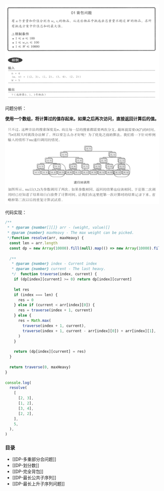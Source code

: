 
![](./images/24.png)

问题分析：

**使用一个数组，将计算过的值存起来。如果之后再次访问，直接返回计算后的值。**

![](./images/25.png)

代码实现：

```javascript
/**  
 * * @param {number[][]} arr - (weight, value)[]  
 * @param {number} maxHeavy - The max weight can be picked.  
 */function resolve(arr, maxHeavy) {  
  const len = arr.length  
  const dp = new Array(10000).fill(null).map(() => new Array(10000).fill(-1))  
  
  /**  
   * @param {number} index - Current index  
   * @param {number} current - The last heavy.  
   */  function traverse(index, current) {  
    if (dp[index][current] >= 0) return dp[index][current]  
  
    let res  
    if (index === len) {  
      res = 0  
    } else if (current < arr[index][0]) {  
      res = traverse(index + 1, current)  
    } else {  
      res = Math.max(  
        traverse(index + 1, current),  
        traverse(index + 1, current - arr[index][0]) + arr[index][1],  
      )  
    }  
  
    return (dp[index][current] = res)  
  }  
  
  return traverse(0, maxHeavy)  
}  
  
console.log(  
  resolve(  
    [  
      [2, 3],  
      [1, 2],  
      [3, 4],  
      [2, 2],  
    ],  
    5,  
  ),  
)
```


### 目录

- [[DP-多重部分合问题]]
- [[DP-划分数]]
- [[DP-完全背包]]
- [[DP-最长公共子序列]]
- [[DP-最长上升子序列问题]]